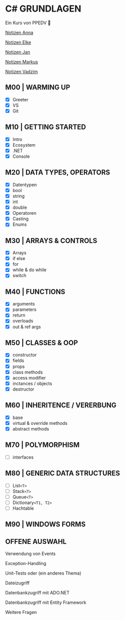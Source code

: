 # C# GRUNDLAGEN

Ein Kurs von PPEDV :rocket:

[Notizen Anna](./anna/a-notes.md)

[Notizen Elke](./elke/e-notes.md)

[Notizen Jan](./jan/j-notes.md)

[Notizen Markus](./markus/m-notes.md)

[Notizen Vadzim](./vadzim/v-notes.md)

## M00 | WARMING UP

- [x] Greeter
- [x] VS
- [x] Git

## M10 | GETTING STARTED

- [x] Intro
- [x] Ecosystem
- [x] .NET
- [x] Console

## M20 | DATA TYPES, OPERATORS

- [x] Datentypen
- [x] bool
- [x] string
- [x] int
- [x] double
- [x] Operatoren
- [x] Casting
- [x] Enums

## M30 | ARRAYS & CONTROLS

- [x] Arrays
- [x] if else
- [x] for
- [x] while & do while
- [x] switch

## M40 | FUNCTIONS

- [x] arguments
- [x] parameters
- [x] return
- [x] overloads
- [x] out & ref args

## M50 | CLASSES & OOP

- [x] constructor
- [x] fields
- [x] props
- [x] class methods
- [x] access modifier
- [x] inctances / objects
- [x] destructor

## M60 | INHERITENCE / VERERBUNG

- [x] base
- [x] virtual & override methods
- [x] abstract methods

## M70 | POLYMORPHISM

- [ ] interfaces

## M80 | GENERIC DATA STRUCTURES

- [ ] List`<T>`
- [ ] Stack`<T>`
- [ ] Queue`<T>`
- [ ] Dictionary`<T1, T2>`
- [ ] Hachtable

## M90 | WINDOWS FORMS

## OFFENE AUSWAHL

Verwendung von Events​

Exception-Handling​

Unit-Tests oder (ein anderes Thema)​

Dateizugriff​

Datenbankzugriff mit ADO.NET​

Datenbankzugriff mit Entity Framework​

Weitere Fragen
